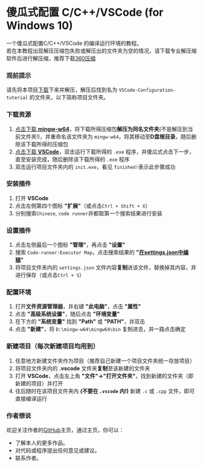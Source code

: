 # 傻瓜式配置 C/C++/VSCode (for Windows 10)
一个傻瓜式配置C/C++/VSCode 的编译运行环境的教程。<br/>
若在本教程出现解压压缩包失败或解压出的文件夹为空的情况，请下载专业解压缩软件后进行解压缩，推荐下载[360压缩](https://yasuo.360.cn/)<br/>

### 观前提示
请先将本项目[下载](https://github.com/kalila-cc/tutorial/archive/master.zip)下来并解压，解压后找到名为 `VSCode-Configuration-tuterial` 的文件夹，以下简称项目文件夹。

### 下载资源

1. [点击下载 **mingw-w64**](https://udomain.dl.sourceforge.net/project/mingw-w64/Toolchains%20targetting%20Win64/Personal%20Builds/mingw-builds/8.1.0/threads-posix/seh/x86_64-8.1.0-release-posix-seh-rt_v6-rev0.7z)，将下载所得压缩包**解压为同名文件夹**(不是解压到当前文件夹!)，并重命名该文件夹为 `mingw-w64`，将其移动至**D盘根目录**，随后删除该下载所得的压缩包
2. [点击下载 **VSCode**](https://aka.ms/win32-x64-user-stable)，双击运行下载所得的 `.exe` 程序，并傻瓜式点击下一步，直至安装完成，随后删除该下载所得的 `.exe` 程序
3. 双击运行项目文件夹内的 `init.exe`，看见 `finished!`表示此步骤成功

### 安装插件

1. 打开 **VSCode**
2. 点击左侧第四个图标 **"扩展"**（或点击`Ctrl + Shift + X`）
3. 分别搜索`Chinese`, `code runner`并都取第一个搜索结果进行安装

### 设置插件

1. 点击左侧最后一个图标 **"管理"**，再点击 **"设置"**
2. 搜索 `Code-runner:Executor Map`，点击搜索结果的 **"<u>在settings.json中编辑</u>"**
3. 将项目文件夹内的 `settings.json` 文件内容**复制**进该文件，替换掉其内容，并进行保存（或点击`Ctrl + S`）

### 配置环境

1. 打开**文件资源管理器**，并右键 **"此电脑"**，点击 **"属性"**
2. 点击 **"高级系统设置"**，随后点击 **"环境变量"**
3. 在下方的 **"系统变量"** 找到 **"Path"** 或 **"PATH"**，并双击
4. 点击 **"新建"**，将 `D:\mingw-w64\mingw64\bin` 复制进去，并一路点击确定

### 新建项目（每次新建项目均用到）

1. 任意地方新建文件夹作为项目（推荐自己新建一个项目文件夹统一存放项目）
2. 将项目文件夹内的 **.vscode** 文件夹**复制**至该新建的文件夹
3. 打开 **VSCode**，点击左上角 **"文件"->"打开文件夹"**，找到新建的文件夹（即新建的项目）并打开
4. 往后随时在该项目文件夹内 **(不要在 `.vscode` 内!)** 新建 `.c` 或 `.cpp` 文件，即可直接编译运行

### 作者想说
欢迎关注作者的[GitHub](https://github.com/kalila-cc/HOME)主页，通过主页，你可以：
+ 了解本人的更多作品。
+ 对代码或程序提出任何意见或建议。
+ 联系作者。

